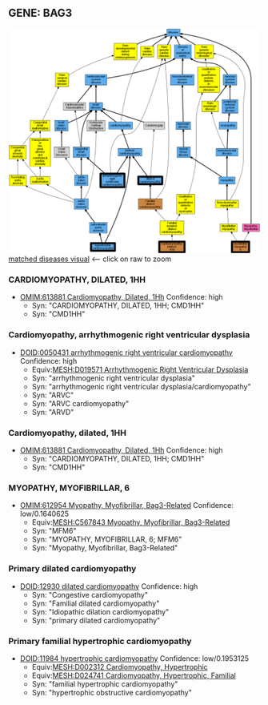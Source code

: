 
## GENE: BAG3

![image](BAG3.png)
[matched diseases visual](BAG3.png)  <-- click on raw to zoom


### CARDIOMYOPATHY, DILATED, 1HH
 * [OMIM:613881 Cardiomyopathy, Dilated, 1Hh](http://beta.monarchinitiative.org/disease/OMIM:613881) Confidence: high
    * Syn: "CARDIOMYOPATHY, DILATED, 1HH; CMD1HH"
    * Syn: "CMD1HH"

### Cardiomyopathy, arrhythmogenic right ventricular dysplasia
 * [DOID:0050431 arrhythmogenic right ventricular cardiomyopathy](http://beta.monarchinitiative.org/disease/DOID:0050431) Confidence: high
    * Equiv:[MESH:D019571 Arrhythmogenic Right Ventricular Dysplasia](http://beta.monarchinitiative.org/disease/MESH:D019571)
    * Syn: "arrhythmogenic right ventricular dysplasia"
    * Syn: "arrhythmogenic right ventricular dysplasia/cardiomyopathy"
    * Syn: "ARVC"
    * Syn: "ARVC cardiomyopathy"
    * Syn: "ARVD"

### Cardiomyopathy, dilated, 1HH
 * [OMIM:613881 Cardiomyopathy, Dilated, 1Hh](http://beta.monarchinitiative.org/disease/OMIM:613881) Confidence: high
    * Syn: "CARDIOMYOPATHY, DILATED, 1HH; CMD1HH"
    * Syn: "CMD1HH"

### MYOPATHY, MYOFIBRILLAR, 6
 * [OMIM:612954 Myopathy, Myofibrillar, Bag3-Related](http://beta.monarchinitiative.org/disease/OMIM:612954) Confidence: low/0.1640625
    * Equiv:[MESH:C567843 Myopathy, Myofibrillar, Bag3-Related](http://beta.monarchinitiative.org/disease/MESH:C567843)
    * Syn: "MFM6"
    * Syn: "MYOPATHY, MYOFIBRILLAR, 6; MFM6"
    * Syn: "Myopathy, Myofibrillar, Bag3-Related"

### Primary dilated cardiomyopathy
 * [DOID:12930 dilated cardiomyopathy](http://beta.monarchinitiative.org/disease/DOID:12930) Confidence: high
    * Syn: "Congestive cardiomyopathy"
    * Syn: "Familial dilated cardiomyopathy"
    * Syn: "Idiopathic dilation cardiomyopathy"
    * Syn: "primary dilated cardiomyopathy"

### Primary familial hypertrophic cardiomyopathy
 * [DOID:11984 hypertrophic cardiomyopathy](http://beta.monarchinitiative.org/disease/DOID:11984) Confidence: low/0.1953125
    * Equiv:[MESH:D002312 Cardiomyopathy, Hypertrophic](http://beta.monarchinitiative.org/disease/MESH:D002312)
    * Equiv:[MESH:D024741 Cardiomyopathy, Hypertrophic, Familial](http://beta.monarchinitiative.org/disease/MESH:D024741)
    * Syn: "familial hypertrophic cardiomyopathy"
    * Syn: "hypertrophic obstructive cardiomyopathy"

